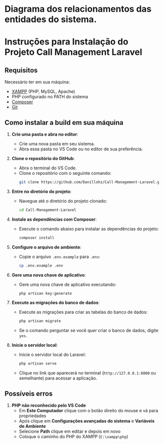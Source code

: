 # Diagrama dos relacionamentos das entidades do sistema.

# Instruções para Instalação do Projeto Call Management Laravel

## Requisitos
Necessário ter em sua máquina:
- [XAMPP](https://www.apachefriends.org/index.html) (PHP, MySQL, Apache)
- PHP configurado no PATH do sistema
- [Composer](https://getcomposer.org/)
- [Git](https://git-scm.com/)

## Como instalar a build em sua máquina

1. **Crie uma pasta e abra no editor**:
   - Crie uma nova pasta em seu sistema.
   - Abra essa pasta no VS Code ou no editor de sua preferência.

2. **Clone o repositório do GitHub**:
   - Abra o terminal do VS Code.
   - Clone o repositório com o seguinte comando:
     ```sh
     git clone https://github.com/Danillohz/Call-Management-Laravel.git
     ```

3. **Entre no diretório do projeto**:
   - Navegue até o diretório do projeto clonado:
     ```sh
     cd Call-Management-Laravel
     ```

4. **Instale as dependências com Composer**:
   - Execute o comando abaixo para instalar as dependências do projeto:
     ```sh
     composer install
     ```

5. **Configure o arquivo de ambiente**:
   - Copie o arquivo `.env.example` para `.env`:
     ```sh
     cp .env.example .env
     ```

6. **Gere uma nova chave de aplicativo**:
   - Gere uma nova chave de aplicativo executando:
     ```sh
     php artisan key:generate
     ```

7. **Execute as migrações do banco de dados**:
   - Execute as migrações para criar as tabelas do banco de dados:
     ```sh
     php artisan migrate
     ```
   - Se o comando perguntar se você quer criar o banco de dados, digite `yes`.

8. **Inicie o servidor local**:
   - Inicie o servidor local do Laravel:
     ```sh
     php artisan serve
     ```
   - Clique no link que aparecerá no terminal (`http://127.0.0.1:8000` ou semelhante) para acessar a aplicação.

## Possíveis erros
1. **PHP não reconhecido pelo VS Code**
    - Em **Este Computador** clique com o botão direito do mouse e vá para propriedades
    - Após clique em **Configurações avançadas do sistema** e **Variáveis de Ambiente**
    - Selecione **Path** clique em editar e depois em novo
    - Coloque o caminho do PHP do XAMPP (`C:\xampp\php`)
